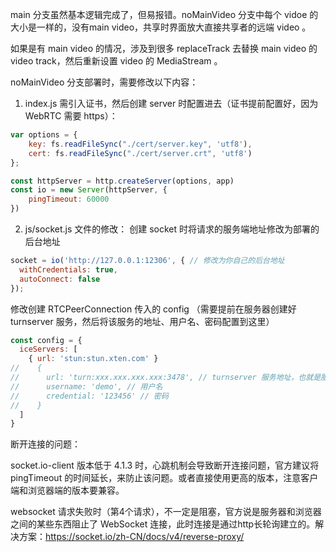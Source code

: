 main 分支虽然基本逻辑完成了，但易报错。noMainVideo 分支中每个 vidoe 的大小是一样的，没有main video，共享时界面放大直接共享者的远端 video 。

如果是有 main video 的情况，涉及到很多 replaceTrack 去替换 main video 的 video track，然后重新设置 video 的 MediaStream 。

noMainVideo 分支部署时，需要修改以下内容：

1. index.js 需引入证书，然后创建 server 时配置进去（证书提前配置好，因为 WebRTC 需要 https）：

```js
var options = {
    key: fs.readFileSync("./cert/server.key", 'utf8'),
    cert: fs.readFileSync("./cert/server.crt", 'utf8')
};

const httpServer = http.createServer(options, app)
const io = new Server(httpServer, {
    pingTimeout: 60000
})
```

2. js/socket.js 文件的修改：
   创建 socket 时将请求的服务端地址修改为部署的后台地址

```js
socket = io('http://127.0.0.1:12306', { // 修改为你自己的后台地址
  withCredentials: true,
  autoConnect: false
});
```

修改创建 RTCPeerConnection 传入的 config （需要提前在服务器创建好 turnserver 服务，然后将该服务的地址、用户名、密码配置到这里）

```js
const config = {
  iceServers: [
    { url: 'stun:stun.xten.com' }
//    {
//      url: 'turn:xxx.xxx.xxx.xxx:3478', // turnserver 服务地址，也就是服务器的 IP
//      username: 'demo', // 用户名
//      credential: '123456' // 密码
//    }
  ]
}
```

断开连接的问题：

socket.io-client 版本低于 4.1.3 时，心跳机制会导致断开连接问题，官方建议将 pingTimeout 的时间延长，来防止该问题。或者直接使用更高的版本，注意客户端和浏览器端的版本要兼容。

websocket 请求失败时（第4个请求），不一定是阻塞，官方说是服务器和浏览器之间的某些东西阻止了 WebSocket 连接，此时连接是通过http长轮询建立的。解决方案：https://socket.io/zh-CN/docs/v4/reverse-proxy/
